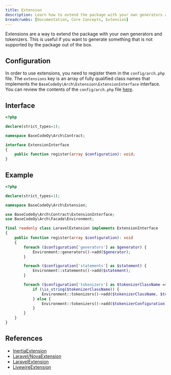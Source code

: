 ```yaml
---
title: Extension
description: Learn how to extend the package with your own generators and tokenizers.
breadcrumbs: [Documentation, Core Concepts, Extension]
---
```


Extensions are a way to extend the package with your own generators and tokenizers. This is useful if you want to generate something that is not supported by the package out of the box.

## Configuration

In order to use extensions, you need to register them in the `config/arch.php` file. The `extensions` key is an array of fully qualified class names that implements the `BaseCodeOy\Arch\Extension\ExtensionInterface` interface. You can review the contents of the `config/arch.php` file [here](https://github.com/basecodeoy/laravel-arch/blob/main/config/arch.php#L136-L149).

## Interface

```php
<?php

declare(strict_types=1);

namespace BaseCodeOy\Arch\Contract;

interface ExtensionInterface
{
    public function register(array $configuration): void;
}
```

## Example

```php
<?php

declare(strict_types=1);

namespace BaseCodeOy\Arch\Extension;

use BaseCodeOy\Arch\Contract\ExtensionInterface;
use BaseCodeOy\Arch\Facade\Environment;

final readonly class LaravelExtension implements ExtensionInterface
{
    public function register(array $configuration): void
    {
        foreach ($configuration['generators'] as $generator) {
            Environment::generators()->add($generator);
        }

        foreach ($configuration['statements'] as $statement) {
            Environment::statements()->add($statement);
        }

        foreach ($configuration['tokenizers'] as $tokenizerClassName => $tokenizerConfiguration) {
            if (\is_string($tokenizerClassName)) {
                Environment::tokenizers()->add($tokenizerClassName, $tokenizerConfiguration);
            } else {
                Environment::tokenizers()->add($tokenizerConfiguration);
            }
        }
    }
}
```

## References

- [InertiaExtension](https://github.com/basecodeoy/laravel-arch/tree/main/src/Extension/InertiaExtension.php)
- [Laravel/NovaExtension](https://github.com/basecodeoy/laravel-arch/tree/main/src/Extension/Laravel/NovaExtension.php)
- [LaravelExtension](https://github.com/basecodeoy/laravel-arch/tree/main/src/Extension/LaravelExtension.php)
- [LivewireExtension](https://github.com/basecodeoy/laravel-arch/tree/main/src/Extension/LivewireExtension.php)
